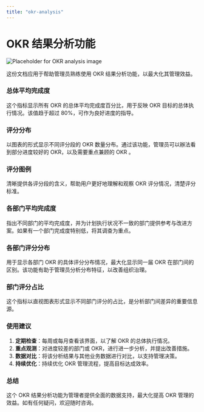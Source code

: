 ```yaml
---
title: "okr-analysis"
---
```


# OKR 结果分析功能

![Placeholder for OKR analysis image](https://via.placeholder.com/800x400.png)

这份文档应用于帮助管理员熟练使用 OKR 结果分析功能，以最大化其管理效益。

### 总体平均完成度

这个指标显示所有 OKR 的总体平均完成度百分比，用于反映 OKR 目标的总体执行情况。该值趋于超过 80%，可作为良好进度的指导。

### 评分分布

以图表的形式显示不同评分段的 OKR 数量分布。通过该功能，管理员可以辦法看到部分进度较好的 OKR，以及需要重点兼顾的 OKR 。

### 评分图例

清晰提供各评分段的含义，帮助用户更好地理解和观察 OKR 评分情况，清楚评分标准。

### 各部门平均完成度

指出不同部门的平均完成度，并为计划执行状况不一致的部门提供参考与改进方案。如果有一个部门完成度特别低，将其调查为重点。

### 各部门评分分布

用于显示各部门 OKR 的具体评分分布情况，最大化显示同一届 OKR 在部门间的区别。该功能有助于管理员分析分布特征，以改善组织治理。

### 部门评分占比

这个指标以直视图表形式显示不同部门评分的占比，是分析部门间差异的重要信息源。

### 使用建议

1. **定期检查**：每周或每月查看该界面，以了解 OKR 的总体执行情况。
2. **重点观测**：对进度较差的部门或 OKR，进行进一步分析，并提出改善措施。
3. **数据对比**：将该分析结果与其他业务数据进行对比，以支持管理决策。
4. **持续优化**：持续优化 OKR 管理流程，提高目标达成效率。

### 总结

这个 OKR 结果分析功能为管理者提供全面的数据支持，最大化提高 OKR 管理的效益。如有任何疑问，欢迎随时咨询。